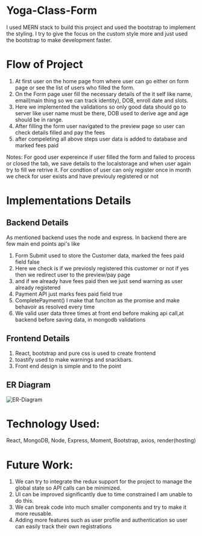 # Yoga-Class-Form
I used MERN stack to build this project and used the bootstrap to implement the styling. 
I try to give the focus on the custom style more and just used the bootstrap to make development faster.

# Flow of Project
1) At first user on the home page from where user can go either on form page or see the list of users who filled the form.
2) On the Form page user fill the necessary details of the it self like name, email(main thing so we can track identity), DOB, enroll date and slots.
3) Here we implemented the validations so only good data should go to server like user name must be there, DOB used to derive age and age should be in range.
4) After filling the form user navigated to the preview page so user can check details filled and pay the fees
5) after compeleting all above steps user data is added to database and marked fees paid

Notes:
For good user expereince if user filled the form and failed to process or closed the tab, we save details to the localstorage and 
when user again try to fill we retrive it.
For condtion of user can only register once in month we check for user exists and have previouly registered or not

# Implementations Details
## Backend Details
As mentioned backend uses the node and express. In backend there are few main end points api's like
1) Form Submit used to store the Customer data, marked the fees paid field false 
2) Here we check is if we previosly registered this customer or not if yes then we redirect user to the preview/pay page
3) and if we already have fees paid then we just send warning as user already registered
4) Payment API just marks fees paid field true
5) CompletePayment() I make that funciton as the promise and make behavoir as resolved every time
6) We valid user data three times at front end before making api call,at backend before saving data, in mongodb validations

## Frontend Details
1) React, bootstrap and pure css is used to create frontend
2) toastify used to make warnings and snackbars.
3) Front end design is simple and to the point

## ER Diagram 
![ER-Diagram](https://user-images.githubusercontent.com/69728524/207127425-119a715f-130b-498b-9f48-8906375986a2.jpg)

# Technology Used:
React, MongoDB, Node, Express, Moment, Bootstrap, axios, render(hosting)

# Future Work:
1) We can try to integrate the redux support for the project to manage the global state so API calls can be minimized.
2) UI can be improved significantly due to time constrained I am unable to do this.
3) We can break code into much smaller components and try to make it more reusable.
4) Adding more features such as user profile and authentication so user can easily track their own registrations
